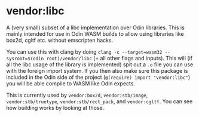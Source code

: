 # vendor:libc

A (very small) subset of a libc implementation over Odin libraries.
This is mainly intended for use in Odin WASM builds to allow using libraries like box2d, cgltf etc. without emscripten hacks.

You can use this with clang by doing `clang -c --target=wasm32 --sysroot=$(odin root)/vendor/libc` (+ all other flags and inputs).
This will (if all the libc usage of the library is implemented) spit out a `.o` file you can use with the foreign import system.
If you then also make sure this package is included in the Odin side of the project (`@(require) import "vendor:libc"`) you will be able
compile to WASM like Odin expects.

This is currently used by `vendor:box2d`, `vendor:stb/image`, `vendor:stb/truetype`, `vendor:stb/rect_pack`, and `vendor:cgltf`.
You can see how building works by looking at those.
